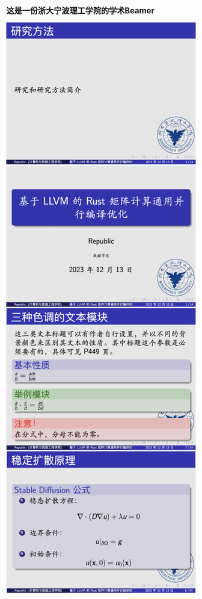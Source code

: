 ## 这是一份浙大宁波理工学院的学术Beamer


![Alt text](image-3.png)
![Alt text](image.png)
![Alt text](image-1.png)
![Alt text](image-2.png)